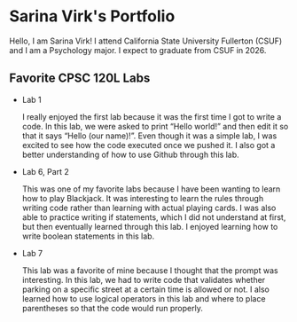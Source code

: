 # Sarina Virk's Portfolio

Hello, I am Sarina Virk! I attend California State University Fullerton (CSUF) and I am a Psychology major. I expect to graduate from CSUF in 2026.

## Favorite CPSC 120L Labs

* Lab 1

  I really enjoyed the first lab because it was the first time I got to write a code. In this lab, we were asked to print “Hello world!” and then edit it so that it says “Hello (our name)!”. Even though it was a simple lab, I was excited to see how the code executed once we pushed it. I also got a better understanding of how to use Github through this lab.

* Lab 6, Part 2

  This was one of my favorite labs because I have been wanting to learn how to play Blackjack. It was interesting to learn the rules through writing code rather than learning with actual playing cards. I was also able to practice writing if statements, which I did not understand at first, but then eventually learned through this lab. I enjoyed learning how to write boolean statements in this lab. 

* Lab 7

  This lab was a favorite of mine because I thought that the prompt was interesting. In this lab, we had to write code that validates whether parking on a specific street at a certain time is allowed or not. I also learned how to use logical operators in this lab and where to place parentheses so that the code would run properly. 
